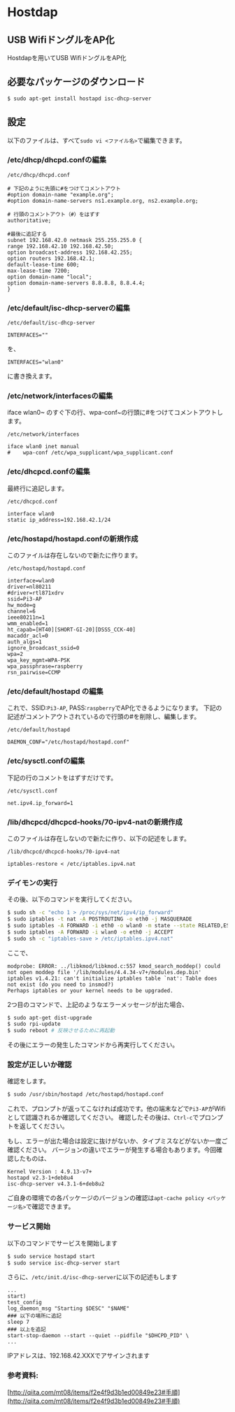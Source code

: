 # Hostdap
## USB WifiドングルをAP化

Hostdapを用いてUSB WifiドングルをAP化

## 必要なパッケージのダウンロード

```bash
$ sudo apt-get install hostapd isc-dhcp-server
```

## 設定

以下のファイルは、すべて`sudo vi <ファイル名>`で編集できます。

###  /etc/dhcp/dhcpd.confの編集

`/etc/dhcp/dhcpd.conf`

```shell
# 下記のように先頭に#をつけてコメントアウト
#option domain-name "example.org";
#option domain-name-servers ns1.example.org, ns2.example.org;

# 行頭のコメントアウト（#）をはずす
authoritative;

#最後に追記する
subnet 192.168.42.0 netmask 255.255.255.0 {
range 192.168.42.10 192.168.42.50;
option broadcast-address 192.168.42.255;
option routers 192.168.42.1;
default-lease-time 600;
max-lease-time 7200;
option domain-name "local";
option domain-name-servers 8.8.8.8, 8.8.4.4;
}
```

### /etc/default/isc-dhcp-serverの編集

`/etc/default/isc-dhcp-server`

```shell
INTERFACES=""
```

を、

```shell
INTERFACES="wlan0"
```

に書き換えます。

### /etc/network/interfacesの編集

iface wlan0~ のすぐ下の行、wpa-conf~の行頭に#をつけてコメントアウトします。

`/etc/network/interfaces`

```shell
iface wlan0 inet manual
#    wpa-conf /etc/wpa_supplicant/wpa_supplicant.conf
```
### /etc/dhcpcd.confの編集


最終行に追記します。

`/etc/dhcpcd.conf`


```shell
interface wlan0
static ip_address=192.168.42.1/24
```

### /etc/hostapd/hostapd.confの新規作成

このファイルは存在しないので新たに作ります。


`/etc/hostapd/hostapd.conf`
```
interface=wlan0
driver=nl80211
#driver=rtl871xdrv
ssid=Pi3-AP
hw_mode=g
channel=6
ieee80211n=1
wmm_enabled=1
ht_capab=[HT40][SHORT-GI-20][DSSS_CCK-40]
macaddr_acl=0
auth_algs=1
ignore_broadcast_ssid=0
wpa=2
wpa_key_mgmt=WPA-PSK
wpa_passphrase=raspberry
rsn_pairwise=CCMP
```

### /etc/default/hostapd の編集

これで、SSID:`Pi3-AP`, PASS:`raspberry`でAP化できるようになります。
下記の記述がコメントアウトされているので行頭の#を削除し、編集します。

`/etc/default/hostapd`

```shell 
DAEMON_CONF="/etc/hostapd/hostapd.conf"
```
### /etc/sysctl.confの編集

下記の行のコメントをはずすだけです。

`/etc/sysctl.conf`
```
net.ipv4.ip_forward=1
```
### /lib/dhcpcd/dhcpcd-hooks/70-ipv4-natの新規作成

このファイルは存在しないので新たに作り、以下の記述をします。

`/lib/dhcpcd/dhcpcd-hooks/70-ipv4-nat`
```
iptables-restore < /etc/iptables.ipv4.nat
```

### デイモンの実行

その後、以下のコマンドを実行してください。

```bash
$ sudo sh -c "echo 1 > /proc/sys/net/ipv4/ip_forward"
$ sudo iptables -t nat -A POSTROUTING -o eth0 -j MASQUERADE
$ sudo iptables -A FORWARD -i eth0 -o wlan0 -m state --state RELATED,ESTABLISHED -j ACCEPT
$ sudo iptables -A FORWARD -i wlan0 -o eth0 -j ACCEPT
$ sudo sh -c "iptables-save > /etc/iptables.ipv4.nat"
```
ここで、

```
modprobe: ERROR: ../libkmod/libkmod.c:557 kmod_search_moddep() could not open moddep file '/lib/modules/4.4.34-v7+/modules.dep.bin'
iptables v1.4.21: can't initialize iptables table `nat': Table does not exist (do you need to insmod?)
Perhaps iptables or your kernel needs to be upgraded.
```

2つ目のコマンドで、上記のようなエラーメッセージが出た場合、

```bash
$ sudo apt-get dist-upgrade
$ sudo rpi-update
$ sudo reboot # 反映させるために再起動
```
その後にエラーの発生したコマンドから再実行してください。


### 設定が正しいか確認

確認をします。

```bash
$ sudo /usr/sbin/hostapd /etc/hostapd/hostapd.conf
```
これで、プロンプトが返ってこなければ成功です。他の端末などで`Pi3-AP`がWifiとして認識されるか確認してください。
確認したその後は、`Ctrl-c`でプロンプトを返してください。

もし、エラーが出た場合は設定に抜けがないか、タイプミスなどがないか一度ご確認ください。
バージョンの違いでエラーが発生する場合もあります。今回確認したものは、

```shell
Kernel Version : 4.9.13-v7+
hostapd v2.3-1+deb8u4
isc-dhcp-server v4.3.1-6+deb8u2
```

ご自身の環境での各パッケージのバージョンの確認は`apt-cache policy <パッケージ名>`で確認できます。


### サービス開始

以下のコマンドでサービスを開始します

```bash
$ sudo service hostapd start
$ sudo service isc-dhcp-server start
```
さらに、`/etc/init.d/isc-dhcp-server`に以下の記述もします

```
...
start)
test_config
log_daemon_msg "Starting $DESC" "$NAME"
### 以下の場所に追記
sleep 7  
### 以上を追記
start-stop-daemon --start --quiet --pidfile "$DHCPD_PID" \
...
```

IPアドレスは、192.168.42.XXXでアサインされます

### 参考資料:
[http://qiita.com/mt08/items/f2e4f9d3b1ed00849e23#手順](http://qiita.com/mt08/items/f2e4f9d3b1ed00849e23#手順)
